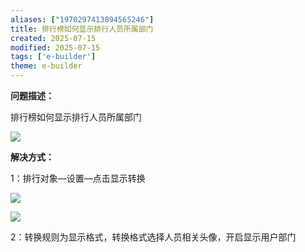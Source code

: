 ```yaml
---
aliases: ["1970297413894565246"]
title: 排行榜如何显示排行人员所属部门
created: 2025-07-15
modified: 2025-07-15
tags: ['e-builder']
theme: e-builder
---
```


**问题描述：**

排行榜如何显示排行人员所属部门

**![](https://myhelpdoc.oss-cn-heyuan.aliyuncs.com/mdimages/d7bd6cc01aa2c550b3810a6d178c87fc.jpg)**

**解决方式：**

1：排行对象—设置—点击显示转换

![](https://myhelpdoc.oss-cn-heyuan.aliyuncs.com/mdimages/d1cec3488d5ec1fa53c7720872fc91fb.jpg)

![](https://www.e-cology.com.cn/api/file/preview?type=redirect&imgFormat=image&fileId=942456532271538180)

2：转换规则为显示格式，转换格式选择人员相关头像，开启显示用户部门

